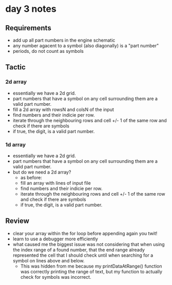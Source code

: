 # day 3 notes

## Requirements

- add up all part numbers in the engine schematic
- any number agacent to a symbol (also diagonally) is a "part number"
- periods, do not count as symbols

## Tactic


### 2d array

- essentially we have a 2d grid.
- part numbers that have a symbol on any cell surrounding them are a valid part number.
- fill a 2d array with rowsN and colsN of the input
- find numbers and their indicie per row.
- iterate through the neighbouring rows and cell +/- 1 of the same row and check if there are
  symbols
- if true, the digit, is a valid part number.

### 1d array

- essentially we have a 2d grid.
- part numbers that have a symbol on any cell surrounding them are a valid part number.
- but do we need a 2d array?
    - as before:
    - fill an array with lines of input file
    - find numbers and their indicie per row.
    - iterate through the neighbouring rows and cell +/- 1 of the same row and check if there are
      symbols
    - if true, the digit, is a valid part number.

## Review

- clear your array within the for loop before appending again you twit!
- learn to use a debugger more efficiently
- what caused me the biggest issue was not considering that when using the index range of a found
  number, that the end range already represented the cell that I should check until when searching
  for a symbol on lines above and below. 
    - This was hidden from me because my printDataAtRange() function was correctly printing the
      range of text, but my function to actually check for symbols was incorrect.
